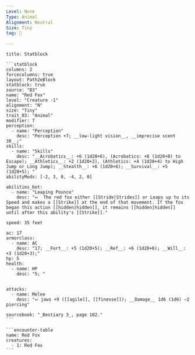 ```yaml
---
Level: None
Type: Animal
Alignment: Neutral
Size: Tiny
tag: 👹

---
```


````ad-info
title: Statblock

```statblock
columns: 2
forcecolumns: true
layout: Path2eBlock
statblock: true
source: "B3"
name: "Red Fox"
level: "Creature -1"
alignment: "N"
size: "Tiny"
trait_03: "Animal"
modifier: 7
perception:
  - name: "Perception"
    desc: "Perception +7; __low-light vision__, __imprecise scent 30__;"
skills:
  - name: "Skills"
    desc: "__Acrobatics__: +6 (1d20+6), (Acrobatics: +8 (1d20+8) to Escape); __Athletics__: +2 (1d20+2), (Athletics: +4 (1d20+4) to High Jump or Long Jump); __Stealth__: +6 (1d20+6); __Survival__: +5 (1d20+5); "
abilityMods: [-2, 3, 0, -4, 2, 0]

abilities_bot:
  - name: "Leaping Pounce"
    desc: "⬻  The red fox either [[Stride|Strides]] or Leaps up to its Speed and makes a [[Strike]] at the end of that movement. If the fox began this action [[hidden|hidden]], it remains [[hidden|hidden]] until after this ability's [[Strike]]."

speed: 35 feet

ac: 17
armorclass:
  - name: AC
    desc: "17; __Fort__: +5 (1d20+5); __Ref__: +6 (1d20+6); __Will__: +3 (1d20+3);"
hp: 5
health:
  - name: HP
    desc: "5; "


attacks:
  - name: Melee
    desc: "⬻ jaws +9 ([[agile]], [[finesse]]); __Damage__ 1d6 (1d6) –2 piercing"

sourcebook: "_Bestiary 3_, page 102."
```

```encounter-table
name: Red Fox
creatures:
  - 1: Red Fox
```

````



